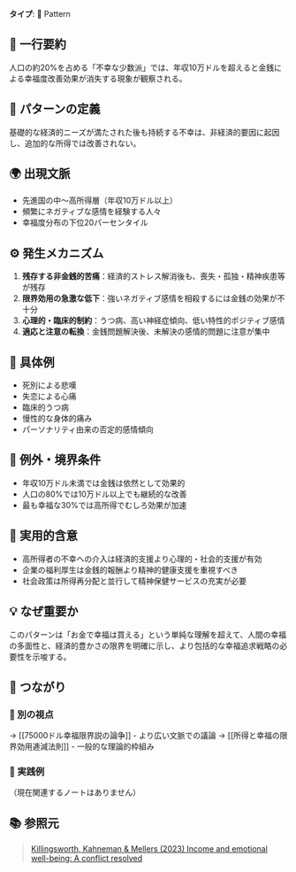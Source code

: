 **タイプ**: 🧩 Pattern

## 📝 一行要約
人口の約20%を占める「不幸な少数派」では、年収10万ドルを超えると金銭による幸福度改善効果が消失する現象が観察される。

## 🎯 パターンの定義
基礎的な経済的ニーズが満たされた後も持続する不幸は、非経済的要因に起因し、追加的な所得では改善されない。

## 🌍 出現文脈
- 先進国の中～高所得層（年収10万ドル以上）
- 頻繁にネガティブな感情を経験する人々
- 幸福度分布の下位20パーセンタイル

## ⚙️ 発生メカニズム
1. **残存する非金銭的苦痛**：経済的ストレス解消後も、喪失・孤独・精神疾患等が残存
2. **限界効用の急激な低下**：強いネガティブ感情を相殺するには金銭の効果が不十分
3. **心理的・臨床的制約**：うつ病、高い神経症傾向、低い特性的ポジティブ感情
4. **適応と注意の転換**：金銭問題解決後、未解決の感情的問題に注意が集中

## 📝 具体例
- 死別による悲嘆
- 失恋による心痛
- 臨床的うつ病
- 慢性的な身体的痛み
- パーソナリティ由来の否定的感情傾向

## 🚫 例外・境界条件
- 年収10万ドル未満では金銭は依然として効果的
- 人口の80%では10万ドル以上でも継続的な改善
- 最も幸福な30%では高所得でむしろ効果が加速

## 🎯 実用的含意
- 高所得者の不幸への介入は経済的支援より心理的・社会的支援が有効
- 企業の福利厚生は金銭的報酬より精神的健康支援を重視すべき
- 社会政策は所得再分配と並行して精神保健サービスの充実が必要

## 💡 なぜ重要か
このパターンは「お金で幸福は買える」という単純な理解を超えて、人間の幸福の多面性と、経済的豊かさの限界を明確に示し、より包括的な幸福追求戦略の必要性を示唆する。

## 🔗 つながり
### 🔀 別の視点
→ [[75000ドル幸福限界説の論争]] - より広い文脈での議論
→ [[所得と幸福の限界効用逓減法則]] - 一般的な理論的枠組み

### 🎯 実践例
（現在関連するノートはありません）

## 📚 参照元
> [Killingsworth, Kahneman & Mellers (2023) Income and emotional well-being: A conflict resolved](https://pmc.ncbi.nlm.nih.gov/articles/PMC10013834/)